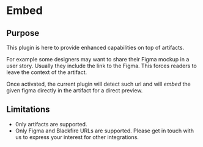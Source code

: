 Embed
=====

Purpose
-------

This plugin is here to provide enhanced capabilities on top of artifacts.

For example some designers may want to share their Figma mockup in a user story.
Usually they include the link to the Figma. This forces readers to leave the
context of the artifact.

Once activated, the current plugin will detect such url and will _embed_ the given
figma directly in the artifact for a direct preview.

Limitations
-----------

* 0nly artifacts are supported.
* Only Figma and Blackfire URLs are supported. Please get in touch with us to express your interest for other integrations.
